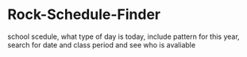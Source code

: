 # Rock-Schedule-Finder
school scedule, what type of day is today, include pattern for this year, search for date and class period and see who is avaliable
